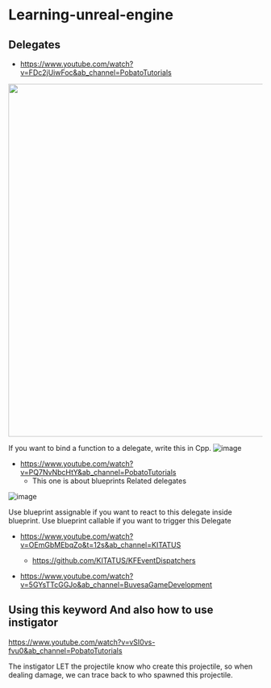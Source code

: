 # Learning-unreal-engine
## Delegates

- https://www.youtube.com/watch?v=FDc2jUiwFoc&ab_channel=PobatoTutorials
<img src="https://github.com/user-attachments/assets/afccbbef-ed14-446e-81f0-2b4010f1b418" width="700" >

If you want to bind a function to a delegate, write this in Cpp.
![image](https://github.com/user-attachments/assets/f1989b72-2d25-4e73-a9ce-964e1d2c441c)


- https://www.youtube.com/watch?v=PQ7NvNbcHtY&ab_channel=PobatoTutorials
  - This one is about blueprints Related delegates
 
![image](https://github.com/user-attachments/assets/45347113-3af3-436e-b963-163ad72129b1)

Use blueprint assignable if you want to react to this delegate inside blueprint.
Use blueprint callable if you want to trigger this Delegate

- https://www.youtube.com/watch?v=OEmGbMEbqZo&t=12s&ab_channel=KITATUS
  - https://github.com/KITATUS/KFEventDispatchers 



- https://www.youtube.com/watch?v=5GYsTTcGGJo&ab_channel=BuvesaGameDevelopment

## Using this keyword And also how to use instigator
https://www.youtube.com/watch?v=vSI0vs-fvu0&ab_channel=PobatoTutorials

The instigator LET the projectile know who create this projectile, so when dealing damage, we can trace back to who spawned this projectile.

